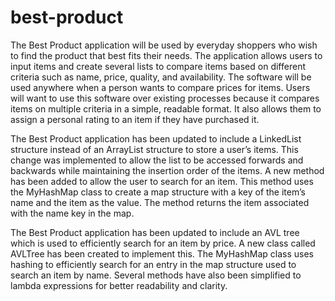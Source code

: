 # best-product
The Best Product application will be used by everyday shoppers who wish to find the product that best fits their needs. 
The application allows users to input items and create several lists to compare items based on different criteria such as name, price, quality, and availability. 
The software will be used anywhere when a person wants to compare prices for items. 
Users will want to use this software over existing processes because it compares items on multiple criteria in a simple, readable format. 
It also allows them to assign a personal rating to an item if they have purchased it.

The Best Product application has been updated to include a LinkedList structure instead of an ArrayList structure to store a user’s items. This change was implemented to allow the list to be accessed forwards and backwards while maintaining the insertion order of the items. A new method has been added to allow the user to search for an item. This method uses the MyHashMap class to create a map structure with a key of the item’s name and the item as the value. The method returns the item associated with the name key in the map. 

The Best Product application has been updated to include an AVL tree which is used to efficiently search for an item by price. A new class called AVLTree has been created to implement this. The MyHashMap class uses hashing to efficiently search for an entry in the map structure used to search an item by name. Several methods have also been simplified to lambda expressions for better readability and clarity. 
